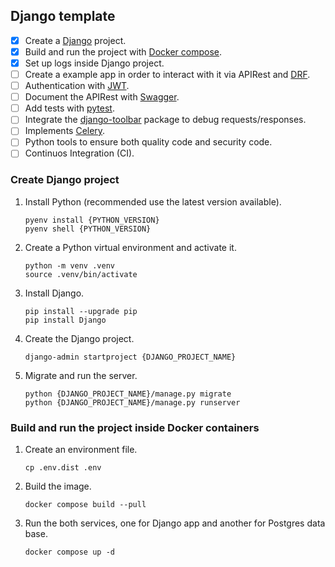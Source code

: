 ## Django template

- [x] Create a [Django](https://www.djangoproject.com/) project.
- [x] Build and run the project with [Docker compose](https://docs.docker.com/compose/).
- [x] Set up logs inside Django project.
- [ ] Create a example app in order to interact with it via APIRest and [DRF](https://www.django-rest-framework.org/).
- [ ] Authentication with [JWT](https://django-rest-framework-simplejwt.readthedocs.io/en/latest/).
- [ ] Document the APIRest with [Swagger](https://swagger.io/).
- [ ] Add tests with [pytest](https://docs.pytest.org/en/7.2.x/).
- [ ] Integrate the [django-toolbar](https://django-debug-toolbar.readthedocs.io/en/latest/) package to debug requests/responses.
- [ ] Implements [Celery](https://docs.celeryq.dev/en/stable/).
- [ ] Python tools to ensure both quality code and security code.
- [ ] Continuos Integration (CI).

### Create Django project

1. Install Python (recommended use the latest version available).

    ```shell
    pyenv install {PYTHON_VERSION}
    pyenv shell {PYTHON_VERSION}
    ```

2. Create a Python virtual environment and activate it.

    ```shell
    python -m venv .venv
    source .venv/bin/activate
    ```

3. Install Django.

    ```shell
    pip install --upgrade pip
    pip install Django
    ```

4. Create the Django project.

    ```shell
    django-admin startproject {DJANGO_PROJECT_NAME}
    ```

5. Migrate and run the server.

    ```shell
    python {DJANGO_PROJECT_NAME}/manage.py migrate
    python {DJANGO_PROJECT_NAME}/manage.py runserver
    ```

### Build and run the project inside Docker containers

1. Create an environment file.

    ```shell
    cp .env.dist .env
    ```

2. Build the image.

    ```shell
    docker compose build --pull
    ```

3. Run the both services, one for Django app and another for Postgres data base.

    ```shell
    docker compose up -d
    ```

